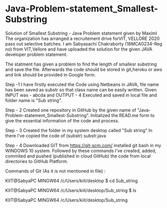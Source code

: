 # Java-Problem-statement_Smallest-Substring
Solution of  Smallest Substring - Java Problem statement given by Maximl
The organization has arranged a recruitement drive forVIT, VELLORE 2020 pass out selective batches.
I am Sabyasachi Chakraborty (18MCA0234-Reg no) from VIT,Vellore and have uploaded the solution for the given JAVA developer problem statement.

The statment has given a problem to find the length of smallesr substring and save the file.
Afterwards the code should be stored in git,heroku or aws and link should be provided in Google form.

Step -1 I have firstly executed the Code using Netbeans in JAVA, file name has been saved as substr so that class name can be easily written.
Given INPUT was - abcda and OUTPUT - 4 
Executed and saved in local file and folder name is "Sub string".

Step - 2 Created one repository in GitHub by the given name of "Java-Problem-statement_Smallest-Substring".
Initialized the READ.me form to give the essential information of the code and process.

Step - 3 Created the folder in my system desktop called "Sub string"
In there I've copied the code of (substr) substr.java

Step - 4 Downloaded GIT from https://git-scm.com/
installed git bash in my WINDOWS 10 system.
Followed by these commands I've created, added, commited and pushed (published in cloud GitHub) the code from local directories to GitHub Platform.

Commands of Git (As it is not mentioned in file) : 


KIIT@SabyaPC MINGW64 /c/Users/kiit/desktop
$ cd Sub_string

KIIT@SabyaPC MINGW64 /c/Users/kiit/desktop/Sub_string
$ ls

KIIT@SabyaPC MINGW64 /c/Users/kiit/desktop/Sub_string
